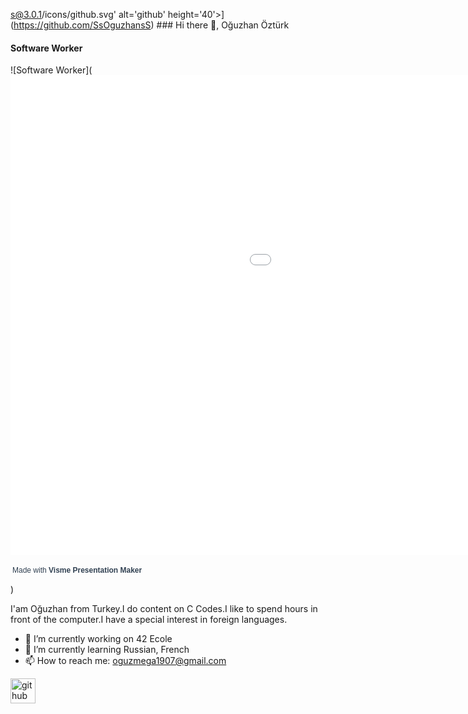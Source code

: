 s@3.0.1/icons/github.svg' alt='github' height='40'>](https://github.com/SsOguzhansS)  ### Hi there 👋, Oğuzhan Öztürk
#### Software Worker
![Software Worker](<iframe src="//my.visme.co/_embed/4d3pdzgz-untitled-project" width="1366" height="768" style="border:0" webkitallowfullscreen="true" mozallowfullscreen="true" allowfullscreen=""></iframe><p style="width:223px !important;border-radius:3px !important;padding:3px !important;font-size:12px !important;font-family:Arial, sans-serif !important;color:#314152 !important;white-space:nowrap !important">Made with <a href="https://www.visme.co/presentation-software?utm_source=CTA&amp;utm_medium=Embed" target="_blank" rel="noreferrer" style="font-weight:600 !important;text-decoration:none !important;font-size:12px !important;font-family:Arial, sans-serif !important;color:#314152 !important;white-space:nowrap !important">Visme Presentation Maker</a></p>)

I'am Oğuzhan from Turkey.I do content on C Codes.I like to spend hours in front of the computer.I have a special interest in foreign languages.

- 🔭 I’m currently working on 42 Ecole  
- 🌱 I’m currently learning Russian, French 
- 📫 How to reach me: oguzmega1907@gmail.com 


[<img src='https://cdn.jsdelivr.net/npm/simple-icons@3.0.1/icons/github.svg' alt='github' height='40'>](https://github.com/SsOguzhansS)  






